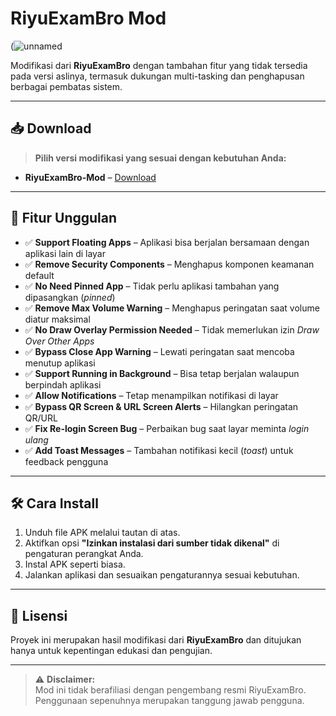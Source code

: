 # RiyuExamBro Mod

(![unnamed](https://github.com/user-attachments/assets/c7d930db-dfd9-40f9-b828-fbf2338baa75)

Modifikasi dari **RiyuExamBro** dengan tambahan fitur yang tidak tersedia pada versi aslinya, termasuk dukungan multi-tasking dan penghapusan berbagai pembatas sistem.

---

## 📥 Download

> **Pilih versi modifikasi yang sesuai dengan kebutuhan Anda:**

- **RiyuExamBro-Mod** – [Download](https://github.com/ArvinNasution/RDEV-ExamBrowser-Rebuild/releases/download/apps/app-release.apk)

---

## 🚀 Fitur Unggulan

- ✅ **Support Floating Apps** – Aplikasi bisa berjalan bersamaan dengan aplikasi lain di layar  
- ✅ **Remove Security Components** – Menghapus komponen keamanan default  
- ✅ **No Need Pinned App** – Tidak perlu aplikasi tambahan yang dipasangkan (*pinned*)  
- ✅ **Remove Max Volume Warning** – Menghapus peringatan saat volume diatur maksimal  
- ✅ **No Draw Overlay Permission Needed** – Tidak memerlukan izin *Draw Over Other Apps*  
- ✅ **Bypass Close App Warning** – Lewati peringatan saat mencoba menutup aplikasi  
- ✅ **Support Running in Background** – Bisa tetap berjalan walaupun berpindah aplikasi  
- ✅ **Allow Notifications** – Tetap menampilkan notifikasi di layar  
- ✅ **Bypass QR Screen & URL Screen Alerts** – Hilangkan peringatan QR/URL  
- ✅ **Fix Re-login Screen Bug** – Perbaikan bug saat layar meminta *login ulang*  
- ✅ **Add Toast Messages** – Tambahan notifikasi kecil (*toast*) untuk feedback pengguna  

---

## 🛠️ Cara Install

1. Unduh file APK melalui tautan di atas.  
2. Aktifkan opsi **"Izinkan instalasi dari sumber tidak dikenal"** di pengaturan perangkat Anda.  
3. Instal APK seperti biasa.  
4. Jalankan aplikasi dan sesuaikan pengaturannya sesuai kebutuhan.

---

## 📜 Lisensi

Proyek ini merupakan hasil modifikasi dari **RiyuExamBro** dan ditujukan hanya untuk kepentingan edukasi dan pengujian.

---

> ⚠️ **Disclaimer:**  
> Mod ini tidak berafiliasi dengan pengembang resmi RiyuExamBro.  
> Penggunaan sepenuhnya merupakan tanggung jawab pengguna.
